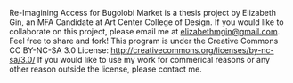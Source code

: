 Re-Imagining Access for Bugolobi Market is a thesis project by Elizabeth Gin, an MFA Candidate at Art Center College of Design.
If you would like to collaborate on this project, please email me at elizabethmgin@gmail.com.
Feel free to share and fork!
This program is under the Creative Commons CC BY-NC-SA 3.0 License: http://creativecommons.org/licenses/by-nc-sa/3.0/
If you would like to use my work for commerical reasons or any other reason outside the license, please contact me.
